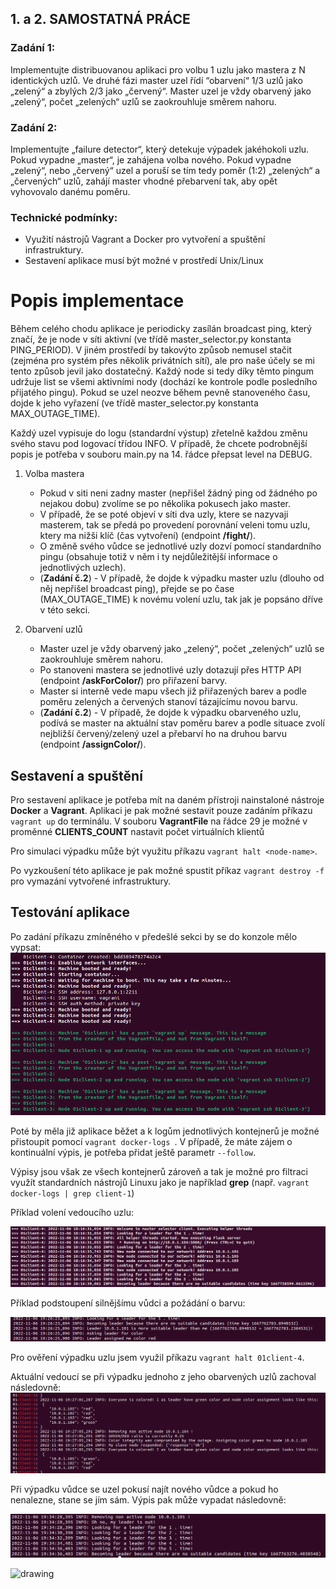 ## 1. a 2. SAMOSTATNÁ PRÁCE

### Zadání 1:
Implementujte distribuovanou aplikaci pro volbu 1 uzlu jako mastera z N identických uzlů. Ve druhé fázi master uzel
řídí “obarvení“ 1/3 uzlů jako „zelený“ a zbylých 2/3 jako „červený“. Master uzel je vždy obarvený jako „zelený“,
počet „zelených“ uzlů se zaokrouhluje směrem nahoru.

### Zadání 2:

Implementujte „failure detector“, který detekuje výpadek jakéhokoli uzlu. Pokud vypadne „master“, je
zahájena volba nového. Pokud vypadne „zelený“, nebo „červený“ uzel a poruší se tím tedy poměr (1:2)
„zelených“ a „červených“ uzlů, zahájí master vhodné přebarvení tak, aby opět vyhovovalo danému poměru.

### Technické podmínky:
- Využití nástrojů Vagrant a Docker pro vytvoření a spuštění infrastruktury.
- Sestavení aplikace musí být možné v prostředí Unix/Linux

# Popis implementace

Během celého chodu aplikace je periodicky zasílán broadcast ping, který značí, že je node v síti aktivní (ve třídě master_selector.py konstanta PING_PERIOD). V jiném prostředí by takovýto způsob nemusel stačit (zejména pro systém přes několik privátních sítí), ale pro naše účely se mi tento způsob jevil jako dostatečný. Každý node si tedy díky těmto pingum udržuje list se všemi aktivními nody (dochází ke kontrole podle posledního přijatého pingu). Pokud se uzel neozve během pevně stanoveného času, dojde k jeho vyřazení (ve třídě master_selector.py konstanta MAX_OUTAGE_TIME). 

Každý uzel vypisuje do logu (standardní výstup) zřetelně každou změnu svého stavu pod logovací třídou INFO. V případě, že chcete podrobnější popis je potřeba v souboru main.py na 14. řádce přepsat level na DEBUG. 


1. Volba mastera

   - Pokud v siti neni zadny master (nepřišel žádný ping od žádného po nejakou dobu) zvolíme se po několika pokusech jako master.
   - V případě, že se poté objeví v síti dva uzly, ktere se nazyvaji masterem, tak se předá po provedení porovnání veleni tomu uzlu, ktery ma nižši klíč (čas vytvoření) (endpoint **/fight/**). 
   - O změně svého vůdce se jednotlivé uzly dozví pomocí standardního pingu (obsahuje totiž v něm i ty nejdůležitější informace o jednotlivých uzlech).
   - (**Zadání č.2**) - V případě, že dojde k výpadku master uzlu (dlouho od něj nepřišel broadcast ping), přejde se po čase (MAX_OUTAGE_TIME) k novému volení uzlu, tak jak je popsáno dříve v této sekci.


2. Obarvení uzlů

   - Master uzel je vždy obarvený jako „zelený“, počet „zelených“ uzlů se zaokrouhluje směrem nahoru.
   - Po stanoveni mastera se jednotlivé uzly dotazují přes HTTP API (endpoint **/askForColor/**) pro přiřazení barvy.
   - Master si interně vede mapu všech již přiřazených barev a podle poměru zelených a červených stanoví tázajícímu novou barvu.
   - (**Zadání č.2**) - V případě, že dojde k výpadku obarveného uzlu, podívá se master na aktuální stav poměru barev a podle situace zvolí nejbližší červený/zelený uzel a přebarví ho na druhou barvu (endpoint **/assignColor/**).


## Sestavení a spuštění

Pro sestavení aplikace je potřeba mít na daném přístroji nainstaloné nástroje **Docker** a **Vagrant**. 
Aplikaci je pak možné sestavit pouze zadáním příkazu ``vagrant up`` do terminálu. 
V souboru **VagrantFile** na řádce 29 je možné v proměnné **CLIENTS_COUNT** nastavit počet virtuálních klientů


Pro simulaci výpadku může být využitu příkazu ``vagrant halt <node-name>``.


Po vyzkoušení této aplikace je pak možné spustit příkaz ``vagrant destroy -f`` pro vymazání vytvořené infrastruktury.



## Testování aplikace
Po zadání příkazu zmíněného v předešlé sekci by se do konzole mělo vypsat:
![img.png](img/setup.png)


Poté by měla již aplikace běžet a k logům jednotlivých kontejnerů je možné přistoupit pomocí ``vagrant docker-logs ``. 
V případě, že máte zájem o kontinuální výpis, je potřeba přidat ještě parametr ``--follow``.

Výpisy jsou však ze všech kontejnerů zároveň a tak je možné pro filtraci využít standardních nástrojů Linuxu jako je například **grep**
(např. ``vagrant docker-logs | grep client-1``)


Příklad volení vedoucího uzlu: 

![img.png](img/leaderselection.png)


Příklad podstoupení silnějšímu vůdci a požádání o barvu:

![img.png](img/color.png)


Pro ověření výpadku uzlu jsem využil příkazu ``vagrant halt 01client-4``. 

Aktuální vedoucí se při výpadku jednoho z jeho obarvených uzlů zachoval následovně:
![img.png](img/coloring.png)


Při výpadku vůdce se uzel pokusí najít nového vůdce a pokud ho nenalezne, stane se jím sám. 
Výpis pak může vypadat následovně:

![img.png](img/leaderDrop.png)



<img src="img/cat.gif" alt="drawing" width="50"/>





